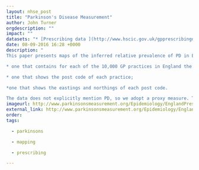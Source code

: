 ```yaml
---
layout: nhse_post
title: "Parkinson's Disease Measurement"
author: John Turner
orgdescription: ""
impact: ""
datasets: "* [Prescribing data ](http://www.hscic.gov.uk/gpprescribingdata) is from the monthly files published by the HSCIC"
date: 08-09-2016 16:28 +0000
description: "
This paper presents maps of the inferred relative prevalence of PD in England. The maps are based on data from publicly accessible data sets:

* one that contains for each of the 10,000 GP practices in England the number of NHS prescriptions written for each drug in June 2012;

* one that shows the post code of each practice;

*one that shows the eastings and northings of each post code.

The data does not explicitly mention PD, so we adopt a proxy measure. This is based on the observation that "
imageurl: http://www.parkinsonsmeasurement.org/Epidemiology/EnglandPrescription/prevalenceEngland1_00_50_50_75_100_H500.gif
external_link: http://www.parkinsonsmeasurement.org/Epidemiology/EnglandPrescription/prevalenceEngland1.htm#maps
order: 
tags:

  - parkinsons

  - mapping

  - prescribing

---
```

